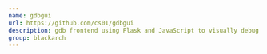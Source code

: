 ```yaml
---
name: gdbgui
url: https://github.com/cs01/gdbgui
description: gdb frontend using Flask and JavaScript to visually debug C, C++, Go, or Rust. URL : https://github.com/cs01/gdbgui Groups : blackarch blackarch-debugger blackarch-binary
group: blackarch
---
```

